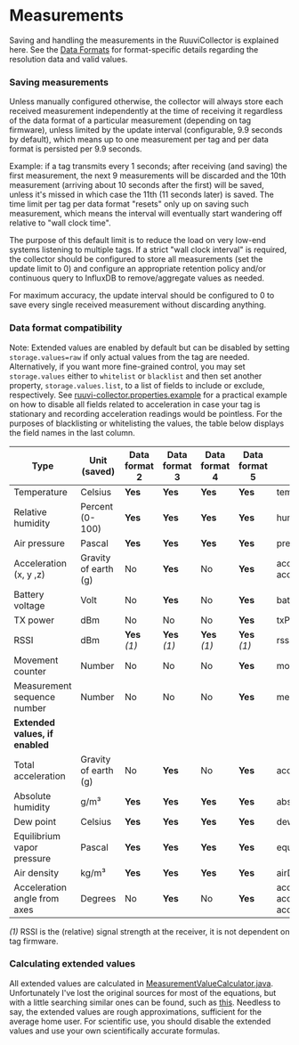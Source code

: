 # Measurements

Saving and handling the measurements in the RuuviCollector is explained here. See the [Data Formats](https://github.com/ruuvi/ruuvi-sensor-protocols) for format-specific details regarding the resolution data and valid values.

### Saving measurements

Unless manually configured otherwise, the collector will always store each received measurement independently at the time of receiving it regardless of the data format of a particular measurement (depending on tag firmware), unless limited by the update interval (configurable, 9.9 seconds by default), which means up to one measurement per tag and per data format is persisted per 9.9 seconds.

Example: if a tag transmits every 1 seconds; after receiving (and saving) the first measurement, the next 9 measurements will be discarded and the 10th measurement (arriving about 10 seconds after the first) will be saved, unless it's missed in which case the 11th (11 seconds later) is saved. The time limit per tag per data format "resets" only up on saving such measurement, which means the interval will eventually start wandering off relative to "wall clock time".

The purpose of this default limit is to reduce the load on very low-end systems listening to multiple tags. If a strict "wall clock interval" is required, the collector should be configured to store all measurements (set the update limit to 0) and configure an appropriate retention policy and/or continuous query to InfluxDB to remove/aggregate values as needed.

For maximum accuracy, the update interval should be configured to 0 to save every single received measurement without discarding anything.

### Data format compatibility

Note: Extended values are enabled by default but can be disabled by setting `storage.values=raw` if only actual values from the tag are needed.
Alternatively, if you want more fine-grained control, you may set `storage.values` either to `whitelist` or `blacklist` and then set another
property, `storage.values.list`, to a list of fields to include or exclude, respectively.
See [ruuvi-collector.properties.example](./ruuvi-collector.properties.example) for a practical example on how to disable
all fields related to acceleration in case your tag is stationary and recording acceleration readings would be pointless.
For the purposes of blacklisting or whitelisting the values, the table below displays the field names in the last column.

| Type                            | Unit (saved)         | Data format 2 | Data format 3 | Data format 4 | Data format 5 | Field name                                                             |
| ------------------------------- | -------------------- | ------------- | ------------- | ------------- | ------------- | ---------------------------------------------------------------------- |
| Temperature                     | Celsius              | **Yes**       | **Yes**       | **Yes**       | **Yes**       | temperature                                                            |
| Relative humidity               | Percent (0-100)      | **Yes**       | **Yes**       | **Yes**       | **Yes**       | humidity                                                               |
| Air pressure                    | Pascal               | **Yes**       | **Yes**       | **Yes**       | **Yes**       | pressure                                                               |
| Acceleration (x, y ,z)          | Gravity of earth (g) | No            | **Yes**       | No            | **Yes**       | accelerationX, accelerationY, accelerationZ                            |
| Battery voltage                 | Volt                 | No            | **Yes**       | No            | **Yes**       | batteryVoltage                                                         |
| TX power                        | dBm                  | No            | No            | No            | **Yes**       | txPower                                                                |
| RSSI                            | dBm                  | **Yes** *(1)* |**Yes** *(1)*  | **Yes** *(1)* | **Yes** *(1)* | rssi                                                                   |
| Movement counter                | Number               | No            | No            | No            | **Yes**       | movementCounter                                                        |
| Measurement sequence number     | Number               | No            | No            | No            | **Yes**       | measurementSequenceNumber                                              |
| **Extended values, if enabled** |                      |               |               |               |               |                                                                        |
| Total acceleration              | Gravity of earth (g) | No            | **Yes**       | No            | **Yes**       | accelerationTotal                                                      |
| Absolute humidity               | g/m³                 | **Yes**       | **Yes**       | **Yes**       | **Yes**       | absoluteHumidity                                                       |
| Dew point                       | Celsius              | **Yes**       | **Yes**       | **Yes**       | **Yes**       | dewPoint                                                               |
| Equilibrium vapor pressure      | Pascal               | **Yes**       | **Yes**       | **Yes**       | **Yes**       | equilibriumVaporPressure                                               |
| Air density                     | kg/m³                | **Yes**       | **Yes**       | **Yes**       | **Yes**       | airDensity                                                             |
| Acceleration angle from axes    | Degrees              | No            | **Yes**       | No            | **Yes**       | accelerationAngleFromX, accelerationAngleFromY, accelerationAngleFromZ |

*(1)* RSSI is the (relative) signal strength at the receiver, it is not dependent on tag firmware.

### Calculating extended values

All extended values are calculated in [MeasurementValueCalculator.java](./src/main/java/fi/tkgwf/ruuvi/utils/MeasurementValueCalculator.java). Unfortunately I've lost the original sources for most of the equations, but with a little searching similar ones can be found, such as [this](https://web.archive.org/web/20180116050920/https://www.vaisala.com/sites/default/files/documents/Humidity_Conversion_Formulas_B210973EN-F.pdf). Needless to say, the extended values are rough approximations, sufficient for the average home user. For scientific use, you should disable the extended values and use your own scientifically accurate formulas.
